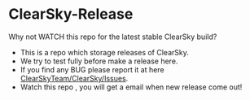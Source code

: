 # ClearSky-Release
Why not WATCH this repo for the latest stable ClearSky build?
 - This is a repo which storage releases of ClearSky.
 - We try to test fully before make a release here.
 - If you find any BUG please report it at here [ClearSkyTeam/ClearSky/Issues](https://github.com/ClearSkyTeam/ClearSky/issues).
 - Watch this repo , you will get a email when new release come out!
